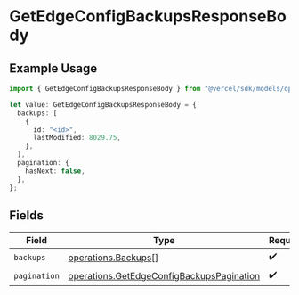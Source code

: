 # GetEdgeConfigBackupsResponseBody

## Example Usage

```typescript
import { GetEdgeConfigBackupsResponseBody } from "@vercel/sdk/models/operations/getedgeconfigbackups.js";

let value: GetEdgeConfigBackupsResponseBody = {
  backups: [
    {
      id: "<id>",
      lastModified: 8029.75,
    },
  ],
  pagination: {
    hasNext: false,
  },
};
```

## Fields

| Field                                                                                                  | Type                                                                                                   | Required                                                                                               | Description                                                                                            |
| ------------------------------------------------------------------------------------------------------ | ------------------------------------------------------------------------------------------------------ | ------------------------------------------------------------------------------------------------------ | ------------------------------------------------------------------------------------------------------ |
| `backups`                                                                                              | [operations.Backups](../../models/operations/backups.md)[]                                             | :heavy_check_mark:                                                                                     | N/A                                                                                                    |
| `pagination`                                                                                           | [operations.GetEdgeConfigBackupsPagination](../../models/operations/getedgeconfigbackupspagination.md) | :heavy_check_mark:                                                                                     | N/A                                                                                                    |